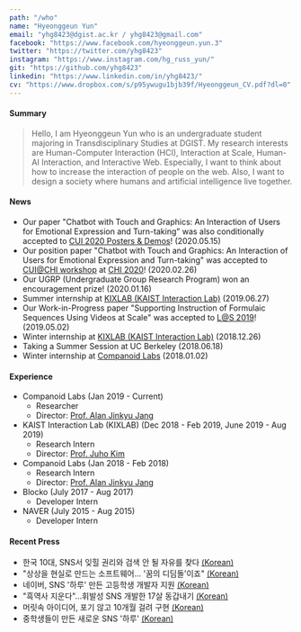 ```yaml
---
path: "/who"
name: "Hyeonggeun Yun"
email: "yhg8423@dgist.ac.kr / yhg8423@gmail.com"
facebook: "https://www.facebook.com/hyeonggeun.yun.3"
twitter: "https://twitter.com/yhg8423"
instagram: "https://www.instagram.com/hg_russ_yun/"
git: "https://github.com/yhg8423"
linkedin: "https://www.linkedin.com/in/yhg8423/"
cv: "https://www.dropbox.com/s/p95ywugu1bjb39f/Hyeonggeun_CV.pdf?dl=0"
---
```


#### Summary
> Hello, I am Hyeonggeun Yun who is an undergraduate student majoring in Transdisciplinary Studies at DGIST.
My research interests are Human-Computer Interaction (HCI), Interaction at Scale, Human-AI Interaction, and Interactive Web.
Especially, I want to think about how to increase the interaction of people on the web. Also, I want to design a society where humans and artificial intelligence live together.


#### News
- Our paper "Chatbot with Touch and Graphics: An Interaction of Users for Emotional Expression and Turn-taking" was also conditionally accepted to [CUI 2020 Posters & Demos](https://cui2020.com/posters-demos/)! (2020.05.15)
- Our position paper "Chatbot with Touch and Graphics: An Interaction of Users for Emotional Expression and Turn-taking" was accepted to [CUI@CHI workshop](http://www.speechinteraction.org/CHI2020/) at [CHI 2020](https://chi2020.acm.org/)! (2020.02.26)
- Our UGRP (Undergraduate Group Research Program) won an encouragement prize! (2020.01.16)
- Summer internship at [KIXLAB (KAIST Interaction Lab)](https://www.kixlab.org/) (2019.06.27)
- Our Work-in-Progress paper "Supporting Instruction of Formulaic Sequences Using Videos at Scale" was accepted to [L@S 2019](https://learningatscale.acm.org/)! (2019.05.02)
- Winter internship at [KIXLAB (KAIST Interaction Lab)](https://www.kixlab.org/) (2018.12.26)
- Taking a Summer Session at UC Berkeley (2018.06.18)
- Winter internship at [Companoid Labs](http://companoidlabs.com/) (2018.01.02)


#### Experience
- Companoid Labs (Jan 2019 - Current)
    - Researcher
    - Director: [Prof. Alan Jinkyu Jang](http://alanjang.com/)
- KAIST Interaction Lab (KIXLAB) (Dec 2018 - Feb 2019, June 2019 - Aug 2019)
    - Research Intern
    - Director: [Prof. Juho Kim](http://juhokim.com/)
- Companoid Labs (Jan 2018 - Feb 2018)
    - Research Intern
    - Director: [Prof. Alan Jinkyu Jang](http://alanjang.com/)
- Blocko (July 2017 - Aug 2017)
    - Developer Intern
- NAVER (July 2015 - Aug 2015)
    - Developer Intern


#### Recent Press
- 한국 10대, SNS서 잊힐 권리와 검색 안 될 자유를 찾다 [(Korean)](http://news.naver.com/main/read.nhn?mode=LSD&mid=sec&sid1=103&oid=469&aid=0000064052)
- "상상을 현실로 만드는 소프트웨어... '꿈의 디딤돌'이죠" [(Korean)](https://news.chosun.com/site/data/html_dir/2015/03/29/2015032901897.html)
- 네이버, SNS '하루' 만든 고등학생 개발자 지원 [(Korean)](http://news.naver.com/main/read.nhn?mode=LSD&mid=sec&sid1=105&oid=001&aid=0006956623)
- "흑역사 지운다"…휘발성 SNS 개발한 17살 동갑내기 [(Korean)](http://www.newsis.com/ar_detail/view.html?ar_id=NISX20140704_0013026943&cID=10201&pID=10200)
- 머릿속 아이디어, 포기 않고 10개월 걸려 구현 [(Korean)](http://www.hani.co.kr/arti/society/schooling/627624.html)
- 중학생들이 만든 새로운 SNS '하루' [(Korean)](http://www.ohmynews.com/NWS_Web/View/at_pg.aspx?CNTN_CD=A0001958424)
